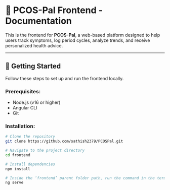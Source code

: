# 📘 **PCOS-Pal Frontend - Documentation**

This is the frontend for **PCOS-Pal**, a web-based platform designed to help users track symptoms, log period cycles, analyze trends, and receive personalized health advice.

---

## 🚀 **Getting Started**

Follow these steps to set up and run the frontend locally.

### Prerequisites:
- Node.js (v16 or higher)
- Angular CLI
- Git

### Installation:
```bash
# Clone the repository
git clone https://github.com/sathish2379/PCOSPal.git

# Navigate to the project directory
cd frontend

# Install dependencies
npm install

# Inside the ‘frontend’ parent folder path, run the command in the terminal
ng serve
